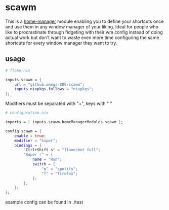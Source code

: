 # scawm 

This is a [home-manager](https://nix-community.github.io/home-manager/) module enabling you to define your shortcuts once and use them in any window manager of your liking. Ideal for people who like to procrastinate through fidgeting with their wm config instead of doing actual work but don't want to waste even more time configuring the same shortcuts for every window manager they want to try.

## usage 

```nix
# flake.nix

inputs.scawm = {
    url = "github:omega-800/scawm";
    inputs.nixpkgs.follows = "nixpkgs";
};
```


Modifiers must be separated with "+", keys with " "

```nix
# configuration.nix

imports = [ inputs.scawm.homeManagerModules.scawm ];

config.scawm = {
    enable = true;
    modifier = "Super";
    bindings = {
        "Ctrl+Shift s" = "flameshot full";
        "Super r" = {
            name = "Run";
            switch = {
                "s" = "spotify";
                "f" = "firefox";
            };
        };
    }; 
};
```

example config can be found in ./test
